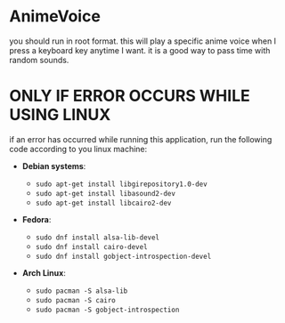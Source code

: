 # AnimeVoice
you should run in root format.
this will play a specific anime voice when I press a keyboard key anytime I want.
it is a good way to pass time with random sounds.

# ONLY IF ERROR OCCURS WHILE USING LINUX
if an error has occurred while running this application, run the following code according to you linux machine:

* __Debian systems__:
  * ` sudo apt-get install libgirepository1.0-dev `
  * ` sudo apt-get install libasound2-dev `
  * ` sudo apt-get install libcairo2-dev `

* __Fedora__:
  * ` sudo dnf install alsa-lib-devel `
  * ` sudo dnf install cairo-devel `
  * ` sudo dnf install gobject-introspection-devel `
  
* __Arch Linux__:
  * ` sudo pacman -S alsa-lib `
  * ` sudo pacman -S cairo `
  * ` sudo pacman -S gobject-introspection `



